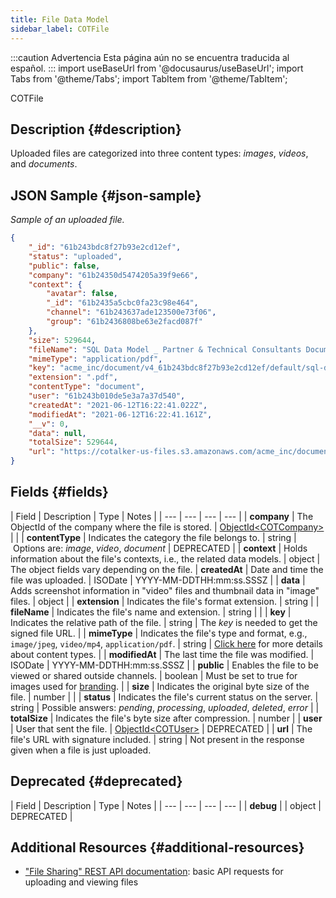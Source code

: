 ```yaml
---
title: File Data Model
sidebar_label: COTFile
---
```


:::caution Advertencia
Esta página aún no se encuentra traducida al español.
:::
import useBaseUrl from '@docusaurus/useBaseUrl';
import Tabs from '@theme/Tabs';
import TabItem from '@theme/TabItem';

<span className="hero__subtitle">COTFile</span>

## Description {#description}
Uploaded files are categorized into three content types: _images_, _videos_, and _documents_.

## JSON Sample {#json-sample}
_Sample of an uploaded file._
```json
{
    "_id": "61b243bdc8f27b93e2cd12ef",
    "status": "uploaded",
    "public": false,
    "company": "61b24350d5474205a39f9e66",
    "context": {
        "avatar": false,
        "_id": "61b2435a5cbc0fa23c98e464",
        "channel": "61b243637ade123500e73f06",
        "group": "61b2436808be63e2facd087f"
    },
    "size": 529644,
    "fileName": "SQL Data Model _ Partner & Technical Consultants Documentation.pdf",
    "mimeType": "application/pdf",
    "key": "acme_inc/document/v4_61b243bdc8f27b93e2cd12ef/default/sql-data-model-partner-technical-consultants-d.pdf",
    "extension": ".pdf",
    "contentType": "document",
    "user": "61b243b010de5e3a7a37d540",
    "createdAt": "2021-06-12T16:22:41.022Z",
    "modifiedAt": "2021-06-12T16:22:41.161Z",
    "__v": 0,
    "data": null,
    "totalSize": 529644,
    "url": "https://cotalker-us-files.s3.amazonaws.com/acme_inc/document/v4_61b243bdc8f27b93e2cd12ef/default/sql-data-model-partner-technical-consultants-d.pdf?X-Amz-Algorithm=AWS4-HMAC-SHA256&X-Amz-Credential=AKIAJ27XMZVIFCIAPLHA%2F20211209%2Fus-east-1%2Fs3%2Faws4_request&X-Amz-Date=20211209T175044Z&X-Amz-Expires=900&X-Amz-Signature=725e080587bea916dd5b1829c309cd572165083525d28f32555dd9a1d818d9e4&X-Amz-SignedHeaders=host&response-content-disposition=inline%3B%20filename%3D"
}
```

## Fields {#fields}

| Field | Description | Type | Notes |
| --- | --- | --- | --- |
| **company** | The ObjectId of the company where the file is stored. | [ObjectId<COTCompany\>](/docs/documentation/models/model_company) | |
| **contentType** | Indicates the category the file belongs to. | string | Options are: _image_, _video_, _document_ | DEPRECATED |
| **context** | Holds information about the file's contexts, i.e., the related data models. | object | The object fields vary depending on the file.
| **createdAt** | Date and time the file was uploaded. | ISODate | YYYY-MM-DDTHH:mm:ss.SSSZ |
| **data** | Adds screenshot information in "video" files and thumbnail data in "image" files. | object | 
| **extension** | Indicates the file's format extension. | string | 
| **fileName** | Indicates the file's name and extension. | string | |
| **key** | Indicates the relative path of the file. | string | The _key_ is needed to get the signed file URL. |
| **mimeType** | Indicates the file's type and format, e.g., `image/jpeg`, `video/mp4`, `application/pdf`. | string | [Click here](/docs/documentation/models/communication/model_messageContent) for more details about content types. |
| **modifiedAt** | The last time the file was modified. | ISODate | YYYY-MM-DDTHH:mm:ss.SSSZ |
| **public** | Enables the file to be viewed or shared outside channels. | boolean | Must be set to true for images used for [branding](/docs/documentation/admin/special_configurations/branding). |
| **size** | Indicates the original byte size of the file. | number | |
| **status** | Indicates the file's current status on the server. | string | Possible answers: _pending_, _processing_, _uploaded_, _deleted_, _error_ |
| **totalSize** | Indicates the file's byte size after compression. | number |
| **user** | User that sent the file. | [ObjectId<COTUser\>](/docs/documentation/models/users/model_users) | DEPRECATED |
| **url** | The file's URL with signature included. | string | Not present in the response given when a file is just uploaded.


## Deprecated {#deprecated}

| Field | Description | Type | Notes |
| --- | --- | --- | --- |
| **debug** | | object | DEPRECATED |

## Additional Resources {#additional-resources}
- ["File Sharing" REST API documentation](/docs/documentation/api/communication/files): basic API requests for uploading and viewing files
